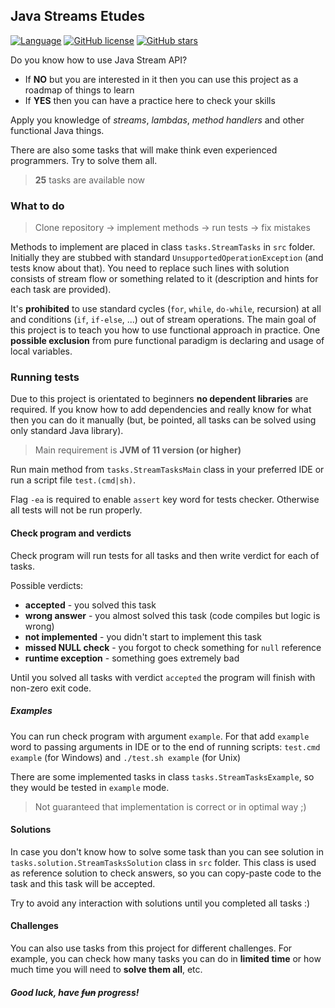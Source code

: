 ## Java Streams Etudes

[![Language](https://img.shields.io/badge/language-java-red.svg)](https://github.com/Shemplo/Java-Streams-Etudes/blob/master/)
[![GitHub license](https://img.shields.io/github/license/Shemplo/Java-Streams-Etudes.svg)](https://github.com/Shemplo/Java-Streams-Etudes/blob/master/LICENSE)
[![GitHub stars](https://img.shields.io/github/stars/Shemplo/Java-Streams-Etudes.svg)](https://github.com/Shemplo/Java-Streams-Etudes/stargazers)

Do you know how to use Java Stream API?

* If **NO** but you are interested in it then you can use this project as a roadmap of things to learn
* If **YES** then you can have a practice here to check your skills 

Apply you knowledge of _streams_, _lambdas_, _method handlers_ and other functional Java things.

There are also some tasks that will make think even experienced programmers. Try to solve them all.

> **25** tasks are available now

### What to do

> Clone repository → implement methods → run tests → fix mistakes

Methods to implement are placed in class `tasks.StreamTasks` in `src` folder. 
Initially they are stubbed with standard `UnsupportedOperationException` (and tests know about that). 
You need to replace such lines with solution consists of stream flow or something related to it
(description and hints for each task are provided).

It's **prohibited** to use standard cycles (`for`, `while`, `do-while`, recursion) at all and 
conditions (`if`, `if-else`, ...) out of stream operations. The main goal of this project is to 
teach you how to use functional approach in practice. One **possible exclusion** from pure functional 
paradigm is declaring and usage of local variables.

### Running tests

Due to this project is orientated to beginners **no dependent libraries** are required.
If you know how to add dependencies and really know for what then you can do it manually 
(but, be pointed, all tasks can be solved using only standard Java library).

> Main requirement is **JVM of 11 version (or higher)**

Run main method from `tasks.StreamTasksMain` class in your preferred IDE or run a script file `test.(cmd|sh)`.

Flag `-ea` is required to enable `assert` key word for tests checker. Otherwise all tests will not be run properly.

#### Check program and verdicts

Check program will run tests for all tasks and then write verdict for each of tasks.

Possible verdicts:

* **accepted** - you solved this task
* **wrong answer** - you almost solved this task (code compiles but logic is wrong)
* **not implemented** - you didn't start to implement this task
* **missed NULL check** - you forgot to check something for `null` reference
* **runtime exception** - something goes extremely bad

Until you solved all tasks with verdict `accepted` the program will finish with non-zero exit code.

##### Examples

You can run check program with argument `example`. 
For that add `example` word to passing arguments in IDE or to the end of running scripts:
`test.cmd example` (for Windows) and `./test.sh example` (for Unix)

There are some implemented tasks in class `tasks.StreamTasksExample`, so they would be tested in `example` mode.

> Not guaranteed that implementation is correct or in optimal way ;)

#### Solutions

In case you don't know how to solve some task than you can see solution in `tasks.solution.StreamTasksSolution` 
class in `src` folder. This class is used as reference solution to check answers, so you can copy-paste code to the
task and this task will be accepted.

Try to avoid any interaction with solutions until you completed all tasks :)

#### Challenges

You can also use tasks from this project for different challenges. 
For example, you can check how many tasks you can do in **limited time** 
or how much time you will need to **solve them all**, etc.

##### Good luck, have <s>fun</s> progress!
